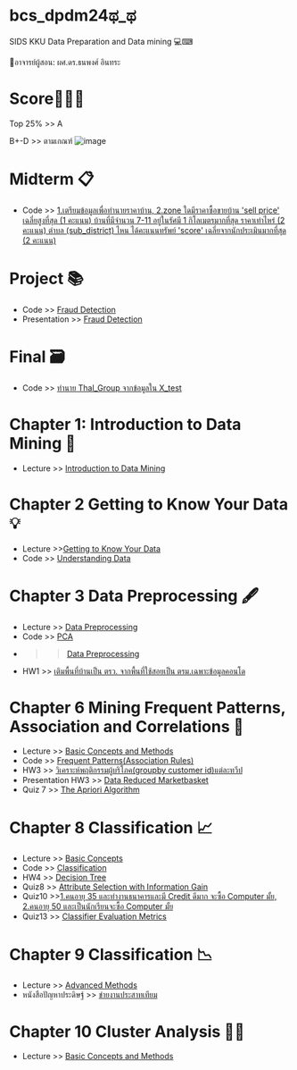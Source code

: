 # bcs_dpdm24ಥ_ಥ
SIDS KKU Data Preparation and Data mining 💻⌨

📕อาจารย์ผู้สอน: ผศ.ดร.ธนพงศ์ อินทระ

# Score🔋🔋🔋
Top 25% >> A 

B+-D >> ตามเกณฑ์
![image](https://github.com/user-attachments/assets/8c9ae1f6-eed0-4818-a648-7f1245d02fc0)

# Midterm 📋
* Code >> [1.เตรียมข้อมูลเพื่อทำนายราคาบ้าน, 2.zone ใดมีราคาซื้อขายบ้าน 'sell price' เฉลี่ยสูงที่สุด (1 คะแนน)
บ้านที่มีจำนวน 7-11 อยู่ในรัศมี 1 กิโลเมตรมากที่สุด ราคาเท่าไหร่ (2 คะแนน)
ตำบล (sub_district) ไหน ได้คะแนนทรัพย์ 'score' เฉลี่ยจากนักประเมินมากที่สุด (2 คะแนน)](https://github.com/Arisarayangyoo/bcs_dpdm24/blob/main/midterm_dpdm24.ipynb)

# Project 📚
* Code >> [Fraud Detection](https://github.com/Arisarayangyoo/bcs_dpdm24/blob/main/Data_Mining_Final_Project.ipynb)
* Presentation >> [Fraud Detection](https://github.com/Arisarayangyoo/bcs_dpdm24/blob/main/Fraud%20Detection.pdf)

# Final 🗃
* Code >> [ทำนาย Thal_Group จากข้อมูลใน X_test](https://github.com/Arisarayangyoo/bcs_dpdm24/blob/main/FinalExam_653020606_3.ipynb)

# Chapter 1: Introduction to Data Mining 📑
* Lecture >> [Introduction to Data Mining](https://github.com/Arisarayangyoo/bcs_dpdm24/blob/main/%E0%B8%9A%E0%B8%97%E0%B8%97%E0%B8%B5%E0%B9%881.pdf)

# Chapter 2 Getting to Know Your Data 💡
* Lecture >>[Getting to Know Your Data](https://github.com/Arisarayangyoo/bcs_dpdm24/blob/main/%E0%B8%9A%E0%B8%97%E0%B8%97%E0%B8%B5%E0%B9%882.pdf)
* Code    >> [Understanding Data](https://github.com/Arisarayangyoo/bcs_dpdm24/blob/main/Chapter_2_Understanding_Data.ipynb)
  
# Chapter 3 Data Preprocessing 🖋
* Lecture >> [Data Preprocessing](https://github.com/Arisarayangyoo/bcs_dpdm24/blob/main/%E0%B8%9A%E0%B8%97%E0%B8%97%E0%B8%B5%E0%B9%883.pdf)
* Code    >> [PCA](https://github.com/Arisarayangyoo/bcs_dpdm24/blob/main/Chapter_3_2_PCA.ipynb)
*    >> [Data Preprocessing](https://github.com/Arisarayangyoo/bcs_dpdm24/blob/main/Chapter_3_Data_Preprocessing.ipynb)  
* HW1     >> [เติมพื้นที่บ้านเป็น ตรว. จากพื้นที่ใช้สอยเป็น ตรม.เฉพาะข้อมูลคอนโด](https://github.com/Arisarayangyoo/bcs_dpdm24/blob/main/Data_Preprocessing.ipynb)

# Chapter 6 Mining Frequent Patterns, Association and Correlations 🧮
* Lecture >> [Basic Concepts and Methods](https://github.com/Arisarayangyoo/bcs_dpdm24/blob/main/%E0%B8%9A%E0%B8%97%E0%B8%97%E0%B8%B5%E0%B9%886.pdf)
* Code    >> [Frequent Patterns(Association Rules)](https://github.com/Arisarayangyoo/bcs_dpdm24/blob/main/Frequent_Patterns_(Association_Rules).ipynb)
* HW3     >> [วิเคราะห์พฤติกรรมผู้บริโภค(groupby customer id)แต่ละทวีป](https://github.com/Arisarayangyoo/bcs_dpdm24/blob/main/Hw_3.ipynb)
* Presentation HW3 >> [Data Reduced Marketbasket](https://github.com/Arisarayangyoo/bcs_dpdm24/blob/main/Hw3.pdf)
* Quiz 7 >> [The Apriori Algorithm](https://github.com/Arisarayangyoo/bcs_dpdm24/blob/main/Quiz7.pdf)

# Chapter 8 Classification 📈
* Lecture >> [Basic Concepts](https://github.com/Arisarayangyoo/bcs_dpdm24/blob/main/%E0%B8%9A%E0%B8%97%E0%B8%97%E0%B8%B5%E0%B9%888.pdf)
* Code    >> [Classification](https://github.com/Arisarayangyoo/bcs_dpdm24/blob/main/chapter_5_Classification.ipynb)
* HW4     >> [Decision Tree](https://github.com/Arisarayangyoo/bcs_dpdm24/blob/main/Hw.4.pdf)
* Quiz8   >>  [Attribute Selection with Information Gain](https://github.com/Arisarayangyoo/bcs_dpdm24/blob/main/Quiz8.pdf)
* Quiz10  >>[1.คนอายุ 35 และทำงานธนาคารและมี Credit ดีมาก จะซื้อ Computer มั้ย, 2.คนอายุ 50 และเป็นนักเรียนจะซื้อ Computer มั้ย](https://github.com/Arisarayangyoo/bcs_dpdm24/blob/main/Quiz10.pdf)
* Quiz13 >> [Classifier Evaluation Metrics](https://github.com/Arisarayangyoo/bcs_dpdm24/blob/main/Quiz13.jpg)

# Chapter 9 Classification 📉
* Lecture >> [Advanced Methods](https://github.com/Arisarayangyoo/bcs_dpdm24/blob/main/%E0%B8%9A%E0%B8%97%E0%B8%97%E0%B8%B5%E0%B9%889.pdf)
* หนังสือปัญหาประดิษฐ์ >> [ข่ายงานประสาทเทียม](https://github.com/Arisarayangyoo/bcs_dpdm24/blob/main/ai1.0.2-2.pdf)

# Chapter 10 Cluster Analysis 👋👋
* Lecture >> [Basic Concepts and Methods](https://github.com/Arisarayangyoo/bcs_dpdm24/blob/main/%E0%B8%9A%E0%B8%97%E0%B8%97%E0%B8%B5%E0%B9%8810.pdf)


